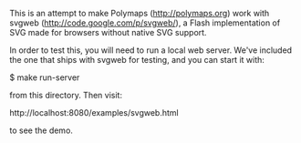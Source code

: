 This is an attempt to make Polymaps (http://polymaps.org) work with svgweb
(http://code.google.com/p/svgweb/), a Flash implementation of SVG made for
browsers without native SVG support.

In order to test this, you will need to run a local web server. We've included
the one that ships with svgweb for testing, and you can start it with:

$ make run-server

from this directory. Then visit:

http://localhost:8080/examples/svgweb.html

to see the demo.
